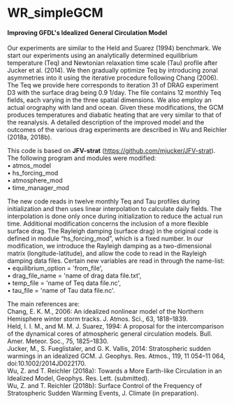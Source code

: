 # WR_simpleGCM
#### Improving GFDL's Idealized General Circulation Model

Our experiments are similar to the Held and Suarez (1994) benchmark. We start our experiments using an analytically determined equilibrium temperature (Teq) and Newtonian relaxation time scale (Tau) profile after Jucker et al. (2014). We then gradually optimize Teq by introducing zonal asymmetries into it using the iterative procedure following Chang (2006). The Teq we provide here corresponds to iteration 31 of DRAG experiment D3 with the surface drag being 0.9 1/day. The file contains 12 monthly Teq fields, each varying in the three spatial dimensions. We also employ an actual orography with land and ocean. Given these modifications, the GCM produces temperatures and diabatic heating that are very similar to that of the reanalysis. A detailed description of the improved model and the outcomes of the various drag experiments are described in Wu and Reichler (2018a, 2018b). 

This code is based on **JFV-strat** (https://github.com/mjucker/JFV-strat). The following program and modules were modified:<br />
•	atmos_model<br />
•	hs_forcing_mod<br />
•	atmosphere_mod<br />
•	time_manager_mod	

The new code reads in twelve monthly Teq and Tau profiles during initialization and then uses linear interpolation to calculate daily fields. The interpolation is done only once during initialization to reduce the actual run time. Additional modification concerns the inclusion of a more flexible surface drag. The Rayleigh damping (surface drag) in the original code is defined in module “hs_forcing_mod”, which is a fixed number. In our modification, we introduce the Rayleigh damping as a two-dimensional matrix (longitude-latitude), and allow the code to read in the Rayleigh damping data files. Certain new variables are read in through the name-list: <br />
•	equilibrium_option = 'from_file', <br />
•	drag_file_name = 'name of drag data file.txt', <br />
•	temp_file = 'name of Teq data file.nc', <br />
•	tau_file = 'name of Tau data file.nc'. <br />

The main references are:<br />
Chang, E. K. M., 2006: An idealized nonlinear model of the Northern Hemisphere winter storm tracks. J. Atmos. Sci., 63, 1818–1839.<br />
Held, I. I. M., and M. M. J. Suarez, 1994: A proposal for the intercomparison of the dynamical cores of atmospheric general circulation models. Bull. Amer. Meteor. Soc., 75, 1825–1830.<br />
Jucker, M., S. Fueglistaler, and G. K. Vallis, 2014: Stratospheric sudden warmings in an idealized GCM. J. Geophys. Res. Atmos., 119, 11 054–11 064, doi:10.1002/2014JD022170.<br />
Wu, Z. and T. Reichler (2018a): Towards a More Earth-like Circulation in an Idealized Model, Geophys. Res. Lett. (submitted).<br />
Wu, Z. and T. Reichler (2018b): Surface Control of the Frequency of Stratospheric Sudden Warming Events, J. Climate (in preparation).

